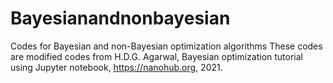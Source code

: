 # Bayesianandnonbayesian
Codes for Bayesian and non-Bayesian optimization algorithms
These codes are modified codes from H.D.G. Agarwal, Bayesian optimization tutorial using Jupyter notebook, https://nanohub.org, 2021.
